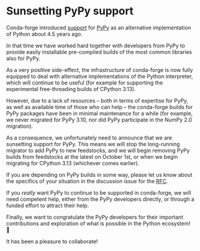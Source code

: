 # Sunsetting PyPy support

Conda-forge introduced [support](https://conda-forge.org/blog/2020/03/10/pypy/)
for [PyPy](https://pypy.org/index.html) as an alternative implementation of
Python about 4.5 years ago.

In that time we have worked hard together with developers from PyPy to provide
easily installable pre-compiled builds of the most common libraries also for PyPy.

As a very positive side-effect, the infrastructure of conda-forge is now fully
equipped to deal with alternative implementations of the Python interpreter,
which will continue to be useful (for example for supporting the experimental
free-threading builds of CPython 3.13).

However, due to a lack of resources – both in terms of expertise for PyPy, as
well as available time of those who can help – the conda-forge builds for PyPy
packages have been in minimal maintenance for a while (for example, we never
migrated for PyPy 3.10, nor did PyPy participate in the NumPy 2.0 migration).

As a consequence, we unfortunately need to announce that we are sunsetting
support for PyPy. This means we will stop the long-running migrator to add
PyPy to new feedstocks, and we will begin removing PyPy builds from feedstocks
at the latest on October 1st, or when we begin migrating for CPython 3.13
(whichever comes earlier).

If you are depending on PyPy builds in some way, please let us know about the
specifics of your situation in the discussion issue for the
[RFC](https://github.com/conda-forge/conda-forge.github.io/issues/2255).

If you _really_ want PyPy to continue to be supported in conda-forge, we will
need competent help, either from the PyPy developers directly, or through a
funded effort to attract their help.

Finally, we want to congratulate the PyPy developers for their important
contributions and exploration of what is possible in the Python ecosystem! 👏

It has been a pleasure to collaborate!
